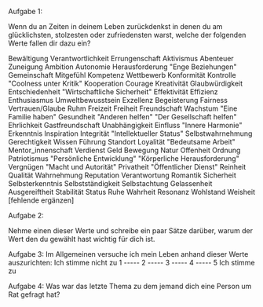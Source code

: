 Aufgabe 1:

Wenn du an Zeiten in deinem Leben zurückdenkst in denen du am 
glücklichsten, stolzesten oder zufriedensten warst, welche der 
folgenden Werte fallen dir dazu ein?

Bewältigung 
Verantwortlichkeit 
Errungenschaft 
Aktivismus 
Abenteuer 
Zuneigung 
Ambition 
Autonomie 
Herausforderung 
"Enge Beziehungen" 
Gemeinschaft 
Mitgefühl
Kompetenz 
Wettbewerb 
Konformität 
Kontrolle 
"Coolness unter Kritik" 
Kooperation 
Courage 
Kreativität 
Glaubwürdigkeit 
Entschiedenheit 
"Wirtschaftliche Sicherheit" 
Effektivität 
Effizienz 
Enthusiasmus 
Umweltbewusstsein 
Exzellenz 
Begeisterung 
Fairness 
Vertrauen/Glaube
Ruhm 
Freizeit 
Freiheit 
Freundschaft 
Wachstum 
"Eine Familie haben" 
Gesundheit 
"Anderen helfen" 
"Der Gesellschaft helfen" 
Ehrlichkeit 
Gastfreundschaft 
Unabhängigkeit 
Einfluss 
"Innere Harmonie" 
Erkenntnis 
Inspiration 
Integrität 
"Intellektueller Status" 
Selbstwahrnehmung 
Gerechtigkeit 
Wissen 
Führung 
Standort 
Loyalität 
"Bedeutsame Arbeit" 
Mentor_innenschaft 
Verdienst 
Geld 
Bewegung 
Natur 
Offenheit 
Ordnung 
Patriotismus 
"Persönliche Entwicklung" 
"Körperliche Herausforderung" 
Vergnügen 
"Macht und Autorität" 
Privatheit 
"Öffentlicher Dienst" 
Reinheit 
Qualität 
Wahrnehmung 
Reputation 
Verantwortung 
Romantik 
Sicherheit 
Selbsterkenntnis 
Selbstständigkeit 
Selbstachtung 
Gelassenheit 
Ausgereiftheit 
Stabilität 
Status 
Ruhe 
Wahrheit 
Resonanz 
Wohlstand 
Weisheit 
[fehlende ergänzen]




Aufgabe 2:

Nehme einen dieser Werte und schreibe ein paar Sätze darüber, 
warum der Wert den du gewählt hast wichtig für dich ist.













Aufgabe 3:
Im Allgemeinen versuche ich mein Leben anhand dieser Werte auszurichten: 
Ich stimme nicht zu 1 ----- 2 ----- 3 ----- 4 ----- 5 Ich stimme zu



Aufgabe 4:
Was war das letzte Thema zu dem jemand dich eine Person um Rat gefragt hat?
